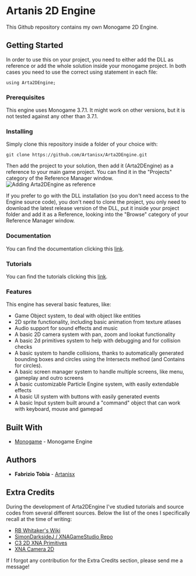 # Artanis 2D Engine

This Github repository contains my own Monogame 2D Engine.

## Getting Started

In order to use this on your project, you need to either add the DLL as reference or add the whole solution inside your monogame project. In both cases you need to use the correct using statement in each file:
```
using Arta2DEngine;
```

### Prerequisites

This engine uses Monogame 3.7.1. It might work on other versions, but it is not tested against any other than 3.7.1.

### Installing

Simply clone this repository inside a folder of your choice with:

```
git clone https://github.com/Artanisx/Arta2DEngine.git
```

Then add the project to your solution, then add it (Arta2DEngine) as a reference to your main game project. You can find it in the "Projects" category of the Reference Manager window.
![Adding Arta2DEngine as reference](http://puu.sh/F1tbT/1982549470.png)

If you prefer to go with the DLL installation (so you don't need access to the Engine source code), you don't need to clone the project, you only need to download the latest release version of the DLL, put it inside your project folder and add it as a Reference, looking into the "Browse" category of your Reference Manager window.

### Documentation

You can find the documentation clicking this [link](Documentation/userguide.md).

### Tutorials

You can find the tutorials clicking this [link](Documentation/tutorials.md).

### Features

This engine has several basic features, like:

* Game Object system, to deal with object like entities
* 2D sprite functionality, including basic animation from texture atlases
* Audio support for sound effects and music
* A basic 2D camera system with pan, zoom and lookat functionality
* A basic 2d primitives system to help with debugging and for collision checks
* A basic system to handle collisions, thanks to automatically generated bounding boxes and circles using the Intersects method (and Contains for circles).
* A basic screen manager system to handle multiple screens, like menu, gameplay and outro screens
* A basic customizable Particle Engine system, with easily extendable effects
* A basic UI system with buttons with easily generated events
* A basic Input system built around a "command" object that can work with keyboard, mouse and gamepad

## Built With

* [Monogame](https://www.monogame.net/) - Monogame Engine

## Authors

* **Fabrizio  Tobia** - [Artanisx](https://github.com/Artanisx/)

## Extra Credits
During the development of Arta2DEngine I've studied tutorials and source codes from several different sources. Below the list of the ones I specifically recall at the time of writing:

* [RB Whitaker's Wiki](http://rbwhitaker.wikidot.com/monogame-tutorials)
* [SimonDarksideJ / XNAGameStudio Repo](https://github.com/SimonDarksideJ/XNAGameStudio)
* [C3 2D XNA Primitives](https://bitbucket.org/C3/2d-xna-primitives/wiki/Home)
* [XNA Camera 2D](http://www.david-amador.com/2009/10/xna-camera-2d-with-zoom-and-rotation/e)

If I forgot any contribution for the Extra Credits section, please send me a message!
